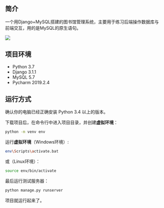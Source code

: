 ## 简介

一个用Django+MySQL搭建的图书馆管理系统，主要用于练习后端操作数据库与前端交互，用的是MySQL的原生语句。

![](https://shijin-img.oss-cn-chengdu.aliyuncs.com/blog-img/20200907210148.png)

## 项目环境

+ Python 3.7
+ Django 3.1.1
+ MySQL 5.7
+ Pycharm 2019.2.4

## 运行方式

确认你的电脑已经正确安装 Python 3.4 以上的版本。

下载项目后，在命令行中进入项目目录，并创建**虚拟环境**：

```bash
python -m venv env
```

运行**虚拟环境**（Windows环境）:

```bash
env\Scripts\activate.bat
```

或（Linux环境）：

```bash
source env/bin/activate
```

最后运行测试服务器：

```bash
python manage.py runserver
```

项目就运行起来了。

